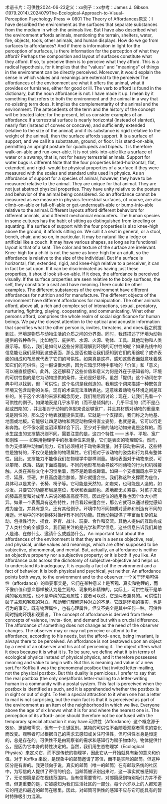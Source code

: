 

术语卡片：可供性2024-06-23定义：xx例子：xx参考：James J. Gibson.(1979.2014).2024079The-Ecological-Approach-to-Visual-Perception.Psychology Press => 0801 The Theory of Affordances原文：I have described the environment as the surfaces that separate substances from the medium in which the animals live. But I have also described what the environment affords animals, mentioning the terrain, shelters, water, fire, objects, tools, other animals, and human displays. How do we go from surfaces to affordances? And if there is information in light for the perception of surfaces, is there information for the perception of what they afford? Perhaps the composition and layout of surfaces constitute what they afford. If so, to perceive them is to perceive what they afford. This is a radical hypothesis, for it implies that the "values" and "meanings" of things in the environment can be directly perceived. Moreover, it would explain the sense in which values and meanings are external to the perceiver.The affordances of the environment are what it offers the animal, what it provides or furnishes, either for good or ill. The verb to afford is found in the dictionary, but the noun affordance is not. I have made it up. I mean by it something that refers to both the environment and the animal in a way that no existing term does. It implies the complementarity of the animal and the environment. The antecedents of the term and the history of the concept will be treated later; for the present, let us consider examples of an affordance.If a terrestrial surface is nearly horizontal (instead of slanted), nearly flat (instead of convex or concave), and sufficiently extended (relative to the size of the animal) and if its substance is rigid (relative to the weight of the animal), then the surface affords support. It is a surface of support, and we call it a substratum, ground, or floor. It is stand-on-able, permitting an upright posture for quadrupeds and bipeds. It is therefore walk-on-able and run-over-able. It is not sink-into-able like a surface of water or a swamp, that is, not for heavy terrestrial animals. Support for water bugs is different.Note that the four properties listed-horizontal, flat, extended, and rigid- would be physical properties of a surface if they were measured with the scales and standard units used in physics. As an affordance of support for a species of animal, however, they have to be measured relative to the animal. They are unique for that animal. They are not just abstract physical properties. They have unity relative to the posture and behavior of the animal being considered. So an affordance cannot be measured as we measure in physics.Terrestrial surfaces, of course, are also climb-on-able or fall-off-able or get-underneath-able or bump-into-able relative to the animal. Different layouts afford different behaviors for different animals, and different mechanical encounters. The human species in some cultures has the habit of sitting as distinguished from kneeling or squatting. If a surface of support with the four properties is also knee-high above the ground, it affords sitting on. We call it a seat in general, or a stool, bench, chair, and so on, in particular. It may be natural like a ledge or artificial like a couch. It may have various shapes, as long as its functional layout is that of a seat. The color and texture of the surface are irrelevant. Knee-high for a child is not the same as knee-high for an adult, so the affordance is relative to the size of the individual. But if a surface is horizontal, flat, extended, rigid, and knee-high relative to a perceiver, it can in fact be sat upon. If it can be discriminated as having just these properties, it should look sit-on-able. If it does, the affordance is perceived visually. If the surface properties are seen relative to the body surfaces, the self, they constitute a seat and have meaning.There could be other examples. The different substances of the environment have different affordances for nutrition and for manufacture. The different objects of the environment have different affordances for manipulation. The other animals afford, above all, a rich and complex set of interactions, sexual, predatory, nurturing, fighting, playing, cooperating, and communicating. What other persons afford, comprises the whole realm of social significance for human beings. We pay the closest attention to the optical and acoustic information that specifies what the other person is, invites, threatens, and does.我之前提到过，环境是物质与动物生活的介质之间的分界面。同时，我还描述了环境为动物提供的各种条件，比如地形、庇护所、水源、火源、物体、工具、其他动物和人类展示等。那么，我们是如何从这些分界面理解到环境的可供性的呢？如果光线中的信息能让我们感知到这些表面，那么是否也能让我们感知到它们的用途呢？或许表面的组成和布局就代表了它们的可供性。如果真是这样，感知这些表面就意味着感知它们的可供性。这一假设很大胆，因为它暗示环境中事物的「价值」和「意义」可以被直接感知。此外，这还解释了这些价值和意义为何是外在于感知者的。环境的可供性指的是它为动物提供的条件，无论是好是坏。虽然「提供」这个动词在字典中可以找到，但「可供性」这个名词是我创造的。我用这个词来描述一种既包含环境又包含动物的关系，现有的术语无法准确表达。这意味着动物与环境之间是互补的。关于这个术语的来源和概念历史，我们稍后再讨论；现在，让我们先看一个可供性的例子。如果地表是几乎水平的（而不是倾斜的）、几乎平坦的（而不是凸起或凹陷的），并且相对于动物的体型来说足够宽广，并且其材质对动物的重量来说是刚性的，那么这个地表就能提供支撑。它就是一个支撑面，我们称之为地基、地面或地板。它能够让四足动物和两足动物保持直立姿势，也就是说，它可以行走和奔跑。它不像水面或沼泽那样会下沉，至少对于重的陆地动物来说是这样的。而水生昆虫的支撑情况则不同。需要注意的是，这四个特性 —— 水平、平坦、宽广和刚性 —— 如果用物理学中的标准单位来测量，它们是表面的物理属性。然而，作为支撑某种动物的能力，它们必须相对于动物来测量。对于该动物来说，这些特性是独特的，不仅仅是抽象的物理属性。它们相对于该动物的姿势和行为具有整体性。因此，支撑能力不能像我们在物理学中那样测量。陆地表面对于动物来说，可以攀爬、跌落、钻到下面或撞到。不同的地形布局会导致不同动物的行为和机械接触。人类在某些文化中习惯坐着，而不是跪着或蹲着。如果一个支撑面既水平又平坦、延展、坚硬，并且高度适合膝盖，那它就适合坐。我们称这种支撑面为座位，具体可以是凳子、长椅、椅子等。它可能是天然的，如岩架，也可能是人造的，如沙发。只要它的功能布局是座位，形状和表面颜色、质地都无关紧要。对孩子来说的膝盖高度和对成年人来说的膝盖高度不同，因此座位的适用性也因个体大小而异。如果一个表面具有这些特性，并且看起来适合坐，那么它就可以通过视觉感知成为座位，并具有意义。还有其他例子。环境中的不同物质对营养和制造有不同的用途。环境中的不同物体对操作有不同的功能。其他动物提供了丰富而复杂的互动，包括性行为、捕食、养育、战斗、玩耍、合作和交流。其他人提供的互动构成了人类社会的全部意义。我们最关注的是光学和声学信息，这些信息告诉我们其他人是谁、在做什么、邀请什么或威胁什么。An important fact about the affordances of the environment is that they are in a sense objective, real, and physical, unlike values and meanings, which are often supposed to be subjective, phenomenal, and mental. But, actually, an affordance is neither an objective property nor a subjective property; or it is both if you like. An affordance cuts across the dichotomy of subjective-objective and helps us to understand its inadequacy. It is equally a fact of the environment and a fact of behavior. It is both physical and psychical, yet neither. An affordance points both ways, to the environment and to the observer.一个关于环境可供性（affordance）的重要事实是，它们在某种意义上是客观、真实和物理的，而不像价值和意义那样被认为是主观的、现象的和精神的。实际上，可供性既不是单纯的客观属性，也不是单纯的主观属性；或者可以说，它是两者兼具的。可供性打破了主观和客观的对立，帮助我们理解这种对立的不足。它既是环境的事实，也是行为的事实。既有物理属性，也有心理属性，但又不完全是其中任何一种。可供性同时指向环境和观察者。The concept of affordance is derived from these concepts of valence, invita- tion, and demand but with a crucial difference. The affordance of something does not change as the need of the observer changes. The observer may or may not perceive or attend to the affordance, according to his needs, but the afford- ance, being invariant, is always there to be perceived. An affordance is not bestowed upon an object by a need of an observer and his act of perceiving it. The object offers what it does because it is what it is. To be sure, we define what it is in terms of ecological physics instead of physical physics, and it therefore possesses meaning and value to begin with. But this is meaning and value of a new sort.For Koffka it was the phenomenal postbox that invited letter-mailing, not the physical postbox. But this duality is pernicious. I prefer to say that the real postbox (the only one)affords letter-mailing to a letter-writing human in a community with a postal system. This fact is perceived when the postbox is identified as such, and it is apprehended whether the postbox is in sight or out of sight. To feel a special attraction to it when one has a letter to mail is not surprising, but the main fact is that it is perceived as part of the environment as an item of the neighborhood in which we live. Everyone above the age of six knows what it is for and where the nearest one is. The perception of its afford- ance should therefore not be confused with the temporary special attraction it may have.可供性（Affordance）这个概念源于效价、邀请和需求，但有一个关键区别。某物的可供性不会随着观察者需求的变化而改变。观察者可以根据自己的需求去感知或关注可供性，但可供性本身是恒定的，总是存在的。可供性不是由观察者的需求和感知行为赋予物体的。物体提供什么，是因为它本身的特性决定的。当然，我们用生态物理学（Ecological Physics）来定义它，而不是传统的物理学，因此它从一开始就具有新的意义和价值。对于 Koffka 来说，是现象中的邮筒邀请了寄信，而不是实际的邮筒。但这种区分是有害的。我更倾向于说，真实的邮筒（唯一的邮筒）在有邮政系统的社区中，为写信的人提供了寄信的机会。当邮筒被识别出来时，这一事实就被感知到了，无论邮筒是否在视线范围内。当有信需要寄时，对邮筒感到特别吸引力并不奇怪，但更重要的是，它被感知为我们生活社区的一部分。每个六岁以上的人都知道它的用途和最近的邮筒在哪里。因此，对邮筒可供性的感知不应与它可能具有的暂时特殊吸引力混淆。